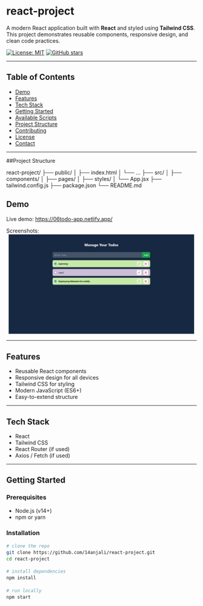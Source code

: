 # react-project

A modern React application built with **React** and styled using **Tailwind CSS**.  
This project demonstrates reusable components, responsive design, and clean code practices.

[![License: MIT](https://img.shields.io/badge/License-MIT-yellow.svg)](LICENSE)
[![GitHub stars](https://img.shields.io/github/stars/14anjali/react-project?style=social)](https://github.com/14anjali/react-project/stargazers)

---

## Table of Contents
- [Demo](#demo)
- [Features](#features)
- [Tech Stack](#tech-stack)
- [Getting Started](#getting-started)
- [Available Scripts](#available-scripts)
- [Project Structure](#project-structure)
- [Contributing](#contributing)
- [License](#license)
- [Contact](#contact)

---

##Project Structure

react-project/
├── public/
│   ├── index.html
│   └── ...
├── src/
│   ├── components/
│   ├── pages/
│   ├── styles/
│   └── App.jsx
├── tailwind.config.js
├── package.json
└── README.md

## Demo
Live demo:  https://06todo-app.netlify.app/

Screenshots:  
![App screenshot](public/Screenshot%202025-09-13%20200115.png)

---

## Features
- Reusable React components  
- Responsive design for all devices  
- Tailwind CSS for styling  
- Modern JavaScript (ES6+)  
- Easy-to-extend structure  

---

## Tech Stack
- React  
- Tailwind CSS  
- React Router (if used)  
- Axios / Fetch (if used)  

---

## Getting Started

### Prerequisites
- Node.js (v14+)  
- npm or yarn  

### Installation
```bash
# clone the repo
git clone https://github.com/14anjali/react-project.git
cd react-project

# install dependencies
npm install

# run locally
npm start
